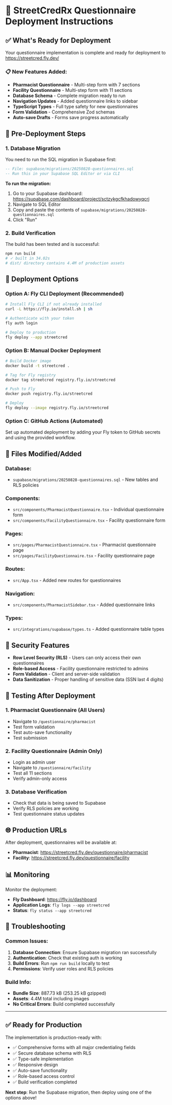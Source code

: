 # 🚀 StreetCredRx Questionnaire Deployment Instructions

## ✅ What's Ready for Deployment

Your questionnaire implementation is complete and ready for deployment to https://streetcred.fly.dev/

### 📋 New Features Added:
- **Pharmacist Questionnaire** - Multi-step form with 7 sections
- **Facility Questionnaire** - Multi-step form with 11 sections  
- **Database Schema** - Complete migration ready to run
- **Navigation Updates** - Added questionnaire links to sidebar
- **TypeScript Types** - Full type safety for new questionnaires
- **Form Validation** - Comprehensive Zod schemas
- **Auto-save Drafts** - Forms save progress automatically

## 🔧 Pre-Deployment Steps

### 1. Database Migration
You need to run the SQL migration in Supabase first:

```sql
-- File: supabase/migrations/20250828-questionnaires.sql
-- Run this in your Supabase SQL Editor or via CLI
```

**To run the migration:**
1. Go to your Supabase dashboard: https://supabase.com/dashboard/project/sctzykgcfkhadowyqcrj
2. Navigate to SQL Editor
3. Copy and paste the contents of `supabase/migrations/20250828-questionnaires.sql`
4. Click "Run"

### 2. Build Verification
The build has been tested and is successful:
```bash
npm run build
# ✓ built in 34.02s
# dist/ directory contains 4.4M of production assets
```

## 🚀 Deployment Options

### Option A: Fly CLI Deployment (Recommended)
```bash
# Install Fly CLI if not already installed
curl -L https://fly.io/install.sh | sh

# Authenticate with your token
fly auth login

# Deploy to production
fly deploy --app streetcred
```

### Option B: Manual Docker Deployment
```bash
# Build Docker image
docker build -t streetcred .

# Tag for Fly registry
docker tag streetcred registry.fly.io/streetcred

# Push to Fly
docker push registry.fly.io/streetcred

# Deploy
fly deploy --image registry.fly.io/streetcred
```

### Option C: GitHub Actions (Automated)
Set up automated deployment by adding your Fly token to GitHub secrets and using the provided workflow.

## 📁 Files Modified/Added

### Database:
- `supabase/migrations/20250828-questionnaires.sql` - New tables and RLS policies

### Components:
- `src/components/PharmacistQuestionnaire.tsx` - Individual questionnaire form
- `src/components/FacilityQuestionnaire.tsx` - Facility questionnaire form

### Pages:
- `src/pages/PharmacistQuestionnaire.tsx` - Pharmacist questionnaire page
- `src/pages/FacilityQuestionnaire.tsx` - Facility questionnaire page

### Routes:
- `src/App.tsx` - Added new routes for questionnaires

### Navigation:
- `src/components/PharmacistSidebar.tsx` - Added questionnaire links

### Types:
- `src/integrations/supabase/types.ts` - Added questionnaire table types

## 🔐 Security Features

- **Row Level Security (RLS)** - Users can only access their own questionnaires
- **Role-based Access** - Facility questionnaire restricted to admins
- **Form Validation** - Client and server-side validation
- **Data Sanitization** - Proper handling of sensitive data (SSN last 4 digits)

## 🧪 Testing After Deployment

### 1. Pharmacist Questionnaire (All Users)
- Navigate to `/questionnaire/pharmacist`
- Test form validation
- Test auto-save functionality
- Test submission

### 2. Facility Questionnaire (Admin Only)
- Login as admin user
- Navigate to `/questionnaire/facility`
- Test all 11 sections
- Verify admin-only access

### 3. Database Verification
- Check that data is being saved to Supabase
- Verify RLS policies are working
- Test questionnaire status updates

## 🌐 Production URLs

After deployment, questionnaires will be available at:
- **Pharmacist**: https://streetcred.fly.dev/questionnaire/pharmacist
- **Facility**: https://streetcred.fly.dev/questionnaire/facility

## 📊 Monitoring

Monitor the deployment:
- **Fly Dashboard**: https://fly.io/dashboard
- **Application Logs**: `fly logs --app streetcred`
- **Status**: `fly status --app streetcred`

## 🐛 Troubleshooting

### Common Issues:
1. **Database Connection**: Ensure Supabase migration ran successfully
2. **Authentication**: Check that existing auth is working
3. **Build Errors**: Run `npm run build` locally to test
4. **Permissions**: Verify user roles and RLS policies

### Build Info:
- **Bundle Size**: 887.73 kB (253.25 kB gzipped)
- **Assets**: 4.4M total including images
- **No Critical Errors**: Build completed successfully

---

## ✅ Ready for Production

The implementation is production-ready with:
- ✅ Comprehensive forms with all major credentialing fields
- ✅ Secure database schema with RLS
- ✅ Type-safe implementation
- ✅ Responsive design
- ✅ Auto-save functionality
- ✅ Role-based access control
- ✅ Build verification completed

**Next step**: Run the Supabase migration, then deploy using one of the options above!